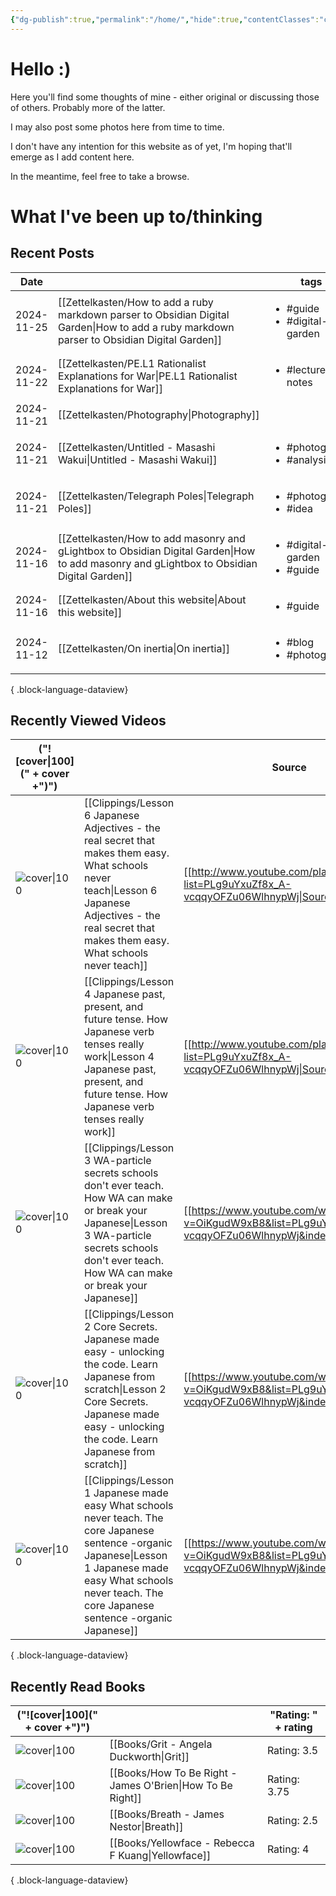 ```yaml
---
{"dg-publish":true,"permalink":"/home/","hide":true,"contentClasses":"cards cards-1-1 cards-cols-4 cards-align-bottom","tags":["gardenEntry"],"dgShowBacklinks":"false","noteIcon":"1","created":"2024-10-26T07:52:57.659+09:00"}
---
```


# Hello :)

Here you'll find some thoughts of mine - either original or discussing those of others. Probably more of the latter.

I may also post some photos here from time to time.

I don't have any intention for this website as of yet, I'm hoping that'll emerge as I add content here.

In the meantime, feel free to take a browse.

# What I've been up to/thinking

## Recent Posts
| Date       |                                                                                                                                                | tags                                             |
| ---------- | ---------------------------------------------------------------------------------------------------------------------------------------------- | ------------------------------------------------ |
| 2024-11-25 | [[Zettelkasten/How to add a ruby markdown parser to Obsidian Digital Garden\|How to add a ruby markdown parser to Obsidian Digital Garden]] | <ul><li>#guide</li><li>#digital-garden</li></ul> |
| 2024-11-22 | [[Zettelkasten/PE.L1 Rationalist Explanations for War\|PE.L1 Rationalist Explanations for War]]                                             | <ul><li>#lecture-notes</li></ul>                 |
| 2024-11-21 | [[Zettelkasten/Photography\|Photography]]                                                                                                   | <ul></ul>                                        |
| 2024-11-21 | [[Zettelkasten/Untitled - Masashi Wakui\|Untitled - Masashi Wakui]]                                                                         | <ul><li>#photography</li><li>#analysis</li></ul> |
| 2024-11-21 | [[Zettelkasten/Telegraph Poles\|Telegraph Poles]]                                                                                           | <ul><li>#photography</li><li>#idea</li></ul>     |
| 2024-11-16 | [[Zettelkasten/How to add masonry and gLightbox to Obsidian Digital Garden\|How to add masonry and gLightbox to Obsidian Digital Garden]]   | <ul><li>#digital-garden</li><li>#guide</li></ul> |
| 2024-11-16 | [[Zettelkasten/About this website\|About this website]]                                                                                     | <ul><li>#guide</li></ul>                         |
| 2024-11-12 | [[Zettelkasten/On inertia\|On inertia]]                                                                                                     | <ul><li>#blog</li><li>#photography</li></ul>     |

{ .block-language-dataview}

## Recently Viewed Videos
| ("![cover\|100](" + cover +")")                                     |                                                                                                                                                                                                                         | Source                                                                                                   |
| ------------------------------------------------------------------- | ----------------------------------------------------------------------------------------------------------------------------------------------------------------------------------------------------------------------- | -------------------------------------------------------------------------------------------------------- |
| ![cover\|100](https://i.ytimg.com/vi/iyVZlaEqU24/maxresdefault.jpg) | [[Clippings/Lesson 6 Japanese Adjectives - the real secret that makes them easy. What schools never teach\|Lesson 6 Japanese Adjectives - the real secret that makes them easy. What schools never teach]]           | [[http://www.youtube.com/playlist?list=PLg9uYxuZf8x_A-vcqqyOFZu06WlhnypWj\|Source]]                      |
| ![cover\|100](https://i.ytimg.com/vi/lU5rmrAORDY/maxresdefault.jpg) | [[Clippings/Lesson 4 Japanese past, present, and future tense. How Japanese verb tenses really work\|Lesson 4 Japanese past, present, and future tense. How Japanese verb tenses really work]]                       | [[http://www.youtube.com/playlist?list=PLg9uYxuZf8x_A-vcqqyOFZu06WlhnypWj\|Source]]                      |
| ![cover\|100](https://i.ytimg.com/vi/U9_T4eObNXg/maxresdefault.jpg) | [[Clippings/Lesson 3 WA-particle secrets schools don't ever teach. How WA can make or break your Japanese\|Lesson 3 WA-particle secrets schools don't ever teach. How WA can make or break your Japanese]]           | [[https://www.youtube.com/watch?v=OiKgudW9xB8&list=PLg9uYxuZf8x_A-vcqqyOFZu06WlhnypWj&index=57\|Source]] |
| ![cover\|100](https://i.ytimg.com/vi/P3n8n0u3LHA/maxresdefault.jpg) | [[Clippings/Lesson 2 Core Secrets. Japanese made easy - unlocking the code. Learn Japanese from scratch\|Lesson 2 Core Secrets. Japanese made easy - unlocking the code. Learn Japanese from scratch]]               | [[https://www.youtube.com/watch?v=OiKgudW9xB8&list=PLg9uYxuZf8x_A-vcqqyOFZu06WlhnypWj&index=57\|Source]] |
| ![cover\|100](https://i.ytimg.com/vi/pSvH9vH60Ig/maxresdefault.jpg) | [[Clippings/Lesson 1 Japanese made easy What schools never teach. The core Japanese sentence -organic Japanese\|Lesson 1 Japanese made easy What schools never teach. The core Japanese sentence -organic Japanese]] | [[https://www.youtube.com/watch?v=OiKgudW9xB8&list=PLg9uYxuZf8x_A-vcqqyOFZu06WlhnypWj&index=57\|Source]] |

{ .block-language-dataview}

## Recently Read Books
| ("![cover\|100](" + cover +")")                                                                                                |                                                               | "Rating: " + rating |
| ------------------------------------------------------------------------------------------------------------------------------ | ------------------------------------------------------------- | ------------------- |
| ![cover\|100](http://books.google.com/books/content?id=p14yCwAAQBAJ&printsec=frontcover&img=1&zoom=5&edge=curl&source=gbs_api) | [[Books/Grit - Angela Duckworth\|Grit]]                    | Rating: 3.5         |
| ![cover\|100](http://books.google.com/books/content?id=QmVPDwAAQBAJ&printsec=frontcover&img=1&zoom=5&edge=curl&source=gbs_api) | [[Books/How To Be Right - James O'Brien\|How To Be Right]] | Rating: 3.75        |
| ![cover\|100](http://books.google.com/books/content?id=-ZuzDwAAQBAJ&printsec=frontcover&img=1&zoom=5&edge=curl&source=gbs_api) | [[Books/Breath - James Nestor\|Breath]]                    | Rating: 2.5         |
| ![cover\|100](http://books.google.com/books/content?id=crZ1EAAAQBAJ&printsec=frontcover&img=1&zoom=5&edge=curl&source=gbs_api) | [[Books/Yellowface - Rebecca F Kuang\|Yellowface]]         | Rating: 4           |

{ .block-language-dataview}